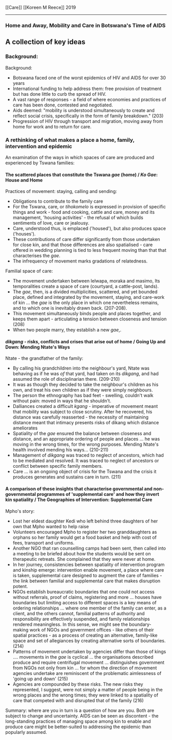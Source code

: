 [[Care]]
[[Koreen M Reece]]
2019

---

### Home and Away, Mobility and Care in Botswana's Time of AIDS

## **A collection of key ideas**

### Background:

Background:
- Botswana faced one of the worst epidemics of HIV and AIDS for over 30 years
- International funding to help address them: free provision of treatment but has done little to curb the spread of HIV.
- A vast range of responses - a field of where economies and practices of care has been done, contested and negotiated.
- Aids deemed: "mobility is understood simultaneously to create and reflect social crisis, specifically in the form of family breakdown." (203)
- Progression of HIV through transport and migration, moving away from home for work and to return for care.

### A rethinking of what makes a place a home, family, intervention and epidemic

An examination of the ways in which spaces of care are produced and experienced by Tswana families:

#### The scattered places that constitute the Tswana *gae* (home) / *Ko Gae*: House and Home

Practices of movement: staying, calling and sending:
- Obligations to contribute to the family care
- For the Tswana, care, or *tihokomelo* is expressed in provision of specific things and work - food and cooking, cattle and care, money and its management, 'housing activities' - the refusal of which builds sentiments of love, care or jealousy.
- Care, understood thus, is emplaced ('housed'), but also produces space ('houses').
- These contributions of care differ significantly from those undertaken for close kin, and that those differences are also spatialised - care offered in wedding planning is tied to less frequent moving than that that characterises the *gae*.
- The infrequency of movement marks gradations of relatedness.

Familial space of care:
- The movement undertaken between lelwapa, moraka and masimo, Its temporalities create a space of care (courtyard, a cattle-post, lands).
- The *gae*, then, is a divided multiplicities, scattered, and yet bounded place, defined and integrated by the movement, staying, and care-work of kin ... the *gae* is the only place in which one nevertheless remains, and to which one is inevitably drawn back. (207-208).
- This movement simultaneously binds people and places together, and keeps them apart - articulating a tension between closeness and tension (208)
- When two people marry, they establish a new *gae*,.

#### *dikgang* - risks, conflicts and crises that arise out of home / Going Up and Down: Mending Ntate's Ways

Ntate - the grandfather of the family:
- By calling his grandchildren into the neighbour's yard, Ntate was behaving as if he was *of* that yard, had taken on its *dikgang*, and had assumed the role of disciplinarian there. (209-210)
- It was as though they decided to take the neighbour's children as his own, and treat his own children as if they were simply neighbours.
- The person the ethnography has bad feet - swelling, couldn't walk without pain: moved in ways that he shouldn't.
- Dalliances created a difficult *kgang* - imperative of movement meant that mobility was subject to close scrutiny. After he recovered, his distance was carefully reasserted - the necessity of maintaining distance meant that intimacy presents risks of dikang which distance ameliorates
- Spatiality of the *gae* ensured the balance between closeness and distance, and an appropriate ordering of people and places ... he was moving in the wrong times, for the wrong purposes. Mending Ntate's health involved mending his ways... (210-211)
- Management of *dikgang* was traced to neglect of ancestors, which had to be mediated and resolved. It was traced to neglect of ancestors or conflict between specific family members.
- Care ... is an ongoing object of crisis for the Tswana and the crisis it produces generates and sustains care in turn. (211)

#### A comparison of these insights that characterise governmental and non-governmental programmes of 'supplemental care' and how they invert kin spatiality / The Geographies of Intervention: Supplemental Care

Mpho's story:
- Lost her eldest daughter Kedi who left behind three daughters of her own that Mpho wanted to help raise
- Volunteers encouraged Mpho to register her two granddaughters as orphans so her family would get a food basket and help with cost of fees, transport and uniforms.
- Another NGO that ran counselling camps had been sent, then called into a meeting to be briefed about how the students would be sent on therapeutic retreats. She complained that they were never at home.
- In her journey, consistencies between spatiality of intervention program and kinship emerge: intervention enable movement, a place where care is taken, supplemental care designed to augment the care of families - the link between familial and supplemental care that makes disruption potent.
- NGOs establish bureaucratic boundaries that one could not access without referrals, proof of claims, registering and more ... houses have boundaries but limiting access to different spaces is a key means of ordering relationships ... where one member of the family can enter, as a client, and the others cannot, familial patterns of authority and responsibility are effectively suspended, and family relationships rendered meaningless. In this sense, we might see the boundary-making work of NGOs and government offices - like others of their spatial practices - as a process of creating an alternative, family-like space and set of allegiances by creating alternative sorts of boundaries. (214)
- Patterns of movement undertaken by agencies differ than those of kings .... movements in the *gae* is cyclical ... the organisations described produce and require centrifugal movement ... distinguishes government from NGOs not only from kin ... for whom the direction of movement agencies undertake are reminiscent of the problematic aimlessness of 'going up and down' (215)
- Agencies are compounded by these risks. The new risks they represented, I suggest, were not simply a matter of people being in the wrong places and the wrong times; they were linked to a spatiality of care that competed with and disrupted that of the family (216)

Summary: where are you in turn is a question of how are you. Both are subject to change and uncertainty. AIDS can be seen as discontent - the long-standing practices of managing space among kin to enable and produce care might be better-suited to addressing the epidemic than popularly assumed.
